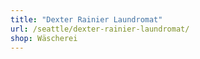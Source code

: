 ```yaml
---
title: "Dexter Rainier Laundromat"
url: /seattle/dexter-rainier-laundromat/
shop: Wäscherei
---
```

